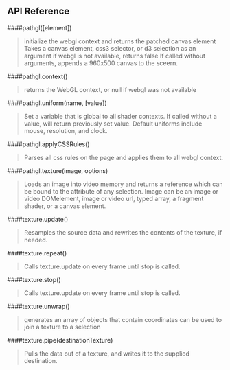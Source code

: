 ## API Reference

####pathgl([element])
> initialize the webgl context and returns the patched canvas element
> Takes a canvas element, css3 selector, or d3 selection as an argument
> if webgl is not available, returns false
> If called without arguments, appends a 960x500 canvas to the sceern.

####pathgl.context()
> returns the WebGL context, or null if webgl was not available

####pathgl.uniform(name, [value])
> Set a variable that is global to all shader contexts.
> If called without a value, will return previously set value.
> Default uniforms include mouse, resolution, and clock.

####pathgl.applyCSSRules()
> Parses all css rules on the page and applies them to all webgl context.

####pathgl.texture(image, options)
> Loads an image into video memory and returns a reference which can be bound
> to the attribute of any selection.
> Image can be an image or video DOMelement, image or video url, typed array, a
> fragment shader, or a canvas element.

####texture.update()
> Resamples the source data and rewrites the contents of the texture, if needed.

####texture.repeat()
> Calls texture.update on every frame until stop is called.

####texture.stop()
> Calls texture.update on every frame until stop is called.

####texture.unwrap()
> generates an array of objects that contain coordinates
> can be used to join a texture to a selection

####texture.pipe(destinationTexture)
> Pulls the data out of a texture, and writes it to the supplied destination.
